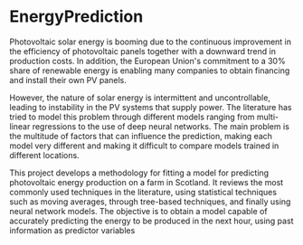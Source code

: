 # EnergyPrediction

Photovoltaic solar energy is booming due to the continuous improvement in the 
efficiency of photovoltaic panels together with a downward trend in production costs. In 
addition, the European Union's commitment to a 30% share of renewable energy is 
enabling many companies to obtain financing and install their own PV panels.


However, the nature of solar energy is intermittent and uncontrollable, leading to 
instability in the PV systems that supply power. The literature has tried to model this 
problem through different models ranging from multi-linear regressions to the use of 
deep neural networks. The main problem is the multitude of factors that can influence 
the prediction, making each model very different and making it difficult to compare 
models trained in different locations.


This project develops a methodology for fitting a model for predicting photovoltaic 
energy production on a farm in Scotland. It reviews the most commonly used 
techniques in the literature, using statistical techniques such as moving averages, 
through tree-based techniques, and finally using neural network models.
The objective is to obtain a model capable of accurately predicting the energy to be 
produced in the next hour, using past information as predictor variables
